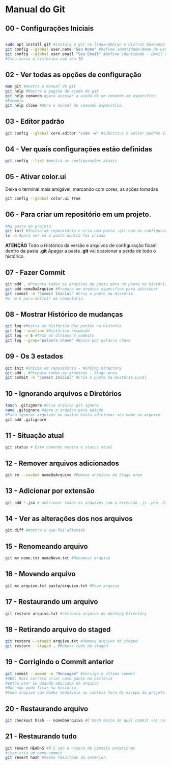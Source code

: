 # Manual do Git

## 00 - Configurações Iniciais

```bash

sudo apt install git #instala o git no linux/debian e distros baseadas
git config --global user.name "Seu Nome" #Define identidade-Nome de usuário do GITHUB
git config --global user.email "Seu Email" #Define identidade - Email do GITHUB
#Isso marca o histórico com seu ID
```

## 02 - Ver todas as opções de configuração

```bash
man git #mostra o manual do git
git help #Mostra a pagina de ajuda do git 
git help comando #para acessar a ajuda de um comando em especifico
#Exemplo
git help clone #Abre o manual do comando especifico.
```

## 03 - Editor padrão

 

```bash
git config --global core.editor "code -w" #Substitui o editor padrão VIM pelo VSCODE
```

## 04 - Ver quais configurações estão definidas

```bash
git config --list #mostra as configurações atuais
```

## 05 - Ativar color.ui

Deixa o terminal mais amigável, marcando com cores, as ações tomadas

```bash
git config --global color.ui true 
```

## 06 - Para criar um repositório em um projeto.

```bash
#Na pasta do projeto
git init #Inicia um repositório e cria uma pasta .git com as configurações do projeto
ls -a #para ver se a pasta oculta foi criada
```

**ATENÇÃO**
Todo o Histórico da versão e arquivos de configuração ficam dentro da pasta **.git** 
Apagar a pasta **.git** vai ocasionar a perda de todo o histórico.

## 07 - Fazer Commit

```bash
git add . #Prepara todos os arquivos da pasta para um ponto na História
git add nomeDoArquivo #Prepara um arquivo especifico para adicionar
git commit -m "Commit Inicial" #Cria o ponto na História
#o -m é para definir um comentário

```

## 08 - Mostrar Histórico de mudanças

```bash
git log #Mostra um Histórico dos pontos na História
git log --oneline #Histórico resumido
git log -n 5 #Traz os últimos 5 commits
git log --grep="palavra chave" #Busca por palavra chave
```

## 09 - Os 3 estados

```bash
git init #Inicia um repositório - Working Directory
git add . #Prepara todos os arquivos - Stage Area
git commit -m "Commit Inicial" #Cria o ponto na História Local
```

## 10 - Ignorando arquivos e Diretórios

```bash
touch .gitignore #Cria arquivo git ignore
nano .gitignore #Abre o arquivo para edição
#Para ignorar arquivos ou pastas basta adicionar seu nome no arquivo
git add .gitignore
```

## 11 - Situação atual

```bash
git status # Este comando mostra o status atual 
```

## 12 - Remover arquivos adicionados

```bash
git rm --cached nomeDoArquivo #Remove arquivos da Stage area
```

## 13 - Adicionar por extensão

```bash
git add *.jsx # adicionar todos os arquivos com a extensão .js .php .html .ts etc..
```

## 14 - Ver as alterações dos nos arquivos

```bash
git diff #mostra o que foi alterado
```

## 15 - Renomeando arquivo

```bash
git mv nome.txt nomeNovo.txt #Renomear arquivo
```

## 16 - Movendo arquivo

```bash
git mv arquivo.txt pasta/arquivo.txt #Move arquivo
```

## 17 - Restaurando um arquivo

```bash
git restore arquivo.txt #restaura arquivo do Working Directory
```

## 18 - Retirando arquivo do staged

```bash
git restore --staged arquivo.txt #Remove arquivo do staged. 
git restore --staged . #Remove tudo do staged
```

## 19 - Corrigindo o Commit anterior

```bash
git commit --amend -m "Mensagem" #Corrige o ultimo commit 
#OBS: Mais correto criar novo ponto na história
#então usar so quando adiciona um arquivo 
#Que não pode ficar na historia. 
#Como arquivo com dados sensíveis ou inúteis fora do escopo do projeto
```

## 20 - Restaurando arquivo

```bash
git checkout hash -- nomeDoArquivo #O hash marca de qual commit vai restaurar o arquivo
```

## 21 - Restaurando tudo

```bash
git revert HEAD~5 #O 5 são o numero de commits anteriores
#isso cria um nomo commit
git revert hash #mesmo resultado do anterior.
```